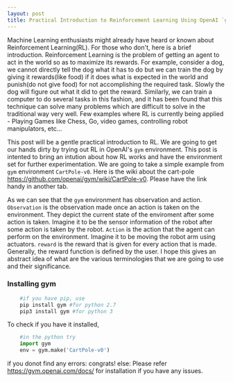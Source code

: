 ```yaml
---
layout: post
title: Practical Introduction to Reinforcement Learning Using OpenAI `gym`
---
```


Machine Learning enthusiasts might already have heard or known about Reinforcement Learning(RL). For those who don't, here is a brief introduction. Reinforcement Learning is the problem of getting an agent to act in the world so as to maximize its rewards. For example, consider a dog, we cannot directly tell the dog what it has to do but we can train the dog by giving it rewards(like food) if it does what is expected in the world and punish(do not give food) for not accomplishing the required task. Slowly the dog will figure out what it did to get the reward. Similarly, we can train a computer to do several tasks in this fashion, and it has been found that this technique can solve many problems which are difficult to solve in the traditional way very well. Few examples where RL is currently being applied - Playing Games like Chess, Go, video games, controlling robot manipulators, etc...

This post will be a gentle practical introduction to RL. We are going to get our hands dirty by trying out RL in OpenAI's `gym` environment. This post is intented to bring an intution about how RL works and have the environment set for further experimentation. We are going to take a simple example from `gym` environment `CartPole-v0`.  Here is the wiki about the cart-pole <https://github.com/openai/gym/wiki/CartPole-v0>. Please have the link handy in another tab.

As we can see that the `gym` environment has observation and action. `Observation` is the observation made once an action is taken on the environment. They depict the current state of the enviroment after some action is taken. Imagine it to be the sensor information of the robot after some action is taken by the robot. `Action` is the action that the agent can perform on the environment. Imagine it to be moving the robot arm using actuators. `reward` is the reward that is given for every action that is made. Generally, the reward function is defined by the user. I hope this gives an abstract idea of what are the various terminologies that we are going to use and their significance.


### Installing gym

```python
	#if you have pip, use
	pip install gym #for python 2.7
	pip3 install gym #for python 3
```

To check if you have it installed,

```python
	#in the python try
	import gym
	env = gym.make('CartPole-v0')
```

if you donot find any errors:
 	congrats! 
else:
	Please refer <https://gym.openai.com/docs/> for installation if you have any issues.

